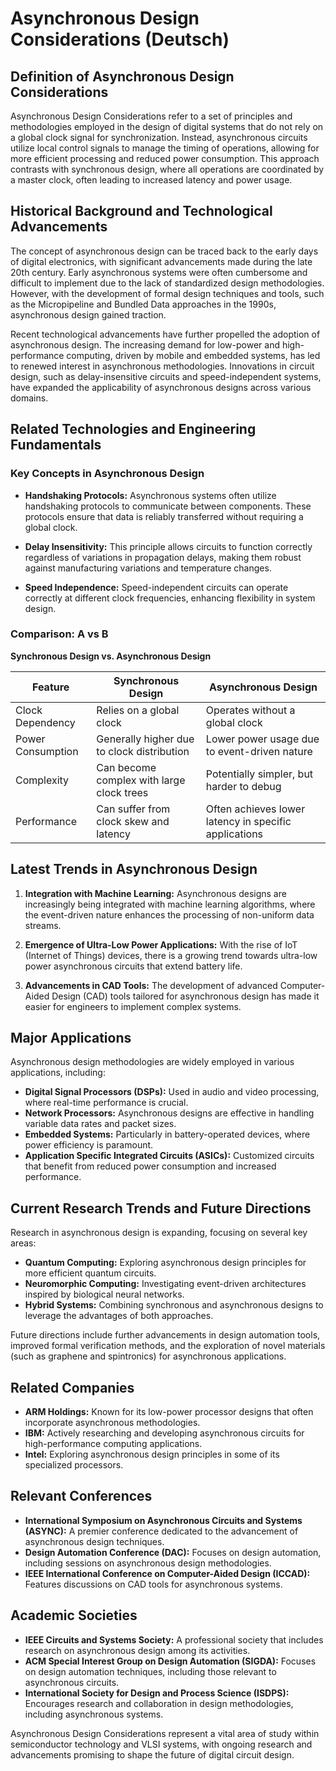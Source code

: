 # Asynchronous Design Considerations (Deutsch)

## Definition of Asynchronous Design Considerations

Asynchronous Design Considerations refer to a set of principles and methodologies employed in the design of digital systems that do not rely on a global clock signal for synchronization. Instead, asynchronous circuits utilize local control signals to manage the timing of operations, allowing for more efficient processing and reduced power consumption. This approach contrasts with synchronous design, where all operations are coordinated by a master clock, often leading to increased latency and power usage.

## Historical Background and Technological Advancements

The concept of asynchronous design can be traced back to the early days of digital electronics, with significant advancements made during the late 20th century. Early asynchronous systems were often cumbersome and difficult to implement due to the lack of standardized design methodologies. However, with the development of formal design techniques and tools, such as the Micropipeline and Bundled Data approaches in the 1990s, asynchronous design gained traction.

Recent technological advancements have further propelled the adoption of asynchronous design. The increasing demand for low-power and high-performance computing, driven by mobile and embedded systems, has led to renewed interest in asynchronous methodologies. Innovations in circuit design, such as delay-insensitive circuits and speed-independent systems, have expanded the applicability of asynchronous designs across various domains.

## Related Technologies and Engineering Fundamentals

### Key Concepts in Asynchronous Design

- **Handshaking Protocols:** Asynchronous systems often utilize handshaking protocols to communicate between components. These protocols ensure that data is reliably transferred without requiring a global clock.

- **Delay Insensitivity:** This principle allows circuits to function correctly regardless of variations in propagation delays, making them robust against manufacturing variations and temperature changes.

- **Speed Independence:** Speed-independent circuits can operate correctly at different clock frequencies, enhancing flexibility in system design.

### Comparison: A vs B

**Synchronous Design vs. Asynchronous Design**

| Feature                      | Synchronous Design                          | Asynchronous Design                          |
|------------------------------|--------------------------------------------|---------------------------------------------|
| Clock Dependency              | Relies on a global clock                   | Operates without a global clock             |
| Power Consumption             | Generally higher due to clock distribution | Lower power usage due to event-driven nature|
| Complexity                    | Can become complex with large clock trees  | Potentially simpler, but harder to debug    |
| Performance                   | Can suffer from clock skew and latency     | Often achieves lower latency in specific applications |

## Latest Trends in Asynchronous Design

1. **Integration with Machine Learning:** Asynchronous designs are increasingly being integrated with machine learning algorithms, where the event-driven nature enhances the processing of non-uniform data streams.

2. **Emergence of Ultra-Low Power Applications:** With the rise of IoT (Internet of Things) devices, there is a growing trend towards ultra-low power asynchronous circuits that extend battery life.

3. **Advancements in CAD Tools:** The development of advanced Computer-Aided Design (CAD) tools tailored for asynchronous design has made it easier for engineers to implement complex systems.

## Major Applications

Asynchronous design methodologies are widely employed in various applications, including:

- **Digital Signal Processors (DSPs):** Used in audio and video processing, where real-time performance is crucial.
- **Network Processors:** Asynchronous designs are effective in handling variable data rates and packet sizes.
- **Embedded Systems:** Particularly in battery-operated devices, where power efficiency is paramount.
- **Application Specific Integrated Circuits (ASICs):** Customized circuits that benefit from reduced power consumption and increased performance.

## Current Research Trends and Future Directions

Research in asynchronous design is expanding, focusing on several key areas:

- **Quantum Computing:** Exploring asynchronous design principles for more efficient quantum circuits.
- **Neuromorphic Computing:** Investigating event-driven architectures inspired by biological neural networks.
- **Hybrid Systems:** Combining synchronous and asynchronous designs to leverage the advantages of both approaches.

Future directions include further advancements in design automation tools, improved formal verification methods, and the exploration of novel materials (such as graphene and spintronics) for asynchronous applications.

## Related Companies

- **ARM Holdings:** Known for its low-power processor designs that often incorporate asynchronous methodologies.
- **IBM:** Actively researching and developing asynchronous circuits for high-performance computing applications.
- **Intel:** Exploring asynchronous design principles in some of its specialized processors.

## Relevant Conferences

- **International Symposium on Asynchronous Circuits and Systems (ASYNC):** A premier conference dedicated to the advancement of asynchronous design techniques.
- **Design Automation Conference (DAC):** Focuses on design automation, including sessions on asynchronous design methodologies.
- **IEEE International Conference on Computer-Aided Design (ICCAD):** Features discussions on CAD tools for asynchronous systems.

## Academic Societies

- **IEEE Circuits and Systems Society:** A professional society that includes research on asynchronous design among its activities.
- **ACM Special Interest Group on Design Automation (SIGDA):** Focuses on design automation techniques, including those relevant to asynchronous circuits.
- **International Society for Design and Process Science (ISDPS):** Encourages research and collaboration in design methodologies, including asynchronous systems.

Asynchronous Design Considerations represent a vital area of study within semiconductor technology and VLSI systems, with ongoing research and advancements promising to shape the future of digital circuit design.